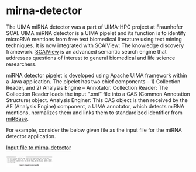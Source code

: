 # mirna-detector

The UIMA miRNA detector was a part of UIMA-HPC project at Fraunhofer SCAI. UIMA miRNA detector is a UIMA pipelet and its function is to identify microRNA mentions from free text biomedical literature using text mining techniques. It is now integrated with SCAIView: The knowledge discovery framework. [SCAIView]((http://academia.scaiview.com/academia/)) is an advanced semantic search engine that addresses questions of interest to general biomedical and life science researchers.

miRNA detector pipelet is developed using Apache UIMA framework within a Java application. The pipelet has two chief components – 1) Collection Reader, and 2) Analysis Engine – Annotator. Collection Reader: The Collection Reader loads the input “.xmi” file into a CAS (Common Annotation Structure) object. Analysis Enginer: This CAS object is then received by the AE (Analysis Engine) component, a UIMA annotator, which detects miRNA mentions, normalizes them and links them to standardized identifier from [miRBase](http://www.mirbase.org/).


For example, consider the below given file as the input file for the miRNA detector application.

[Input file to mirna-detector](https://github.com/anjani-dhrangadhariya/mirna-detector/blob/main/doc/figure1.png)

<img src="https://github.com/anjani-dhrangadhariya/mirna-detector/blob/main/doc/figure1.png" width="128"/>